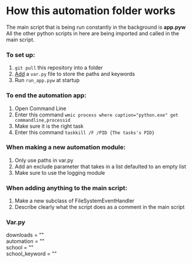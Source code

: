 How this automation folder works
========================
The main script that is being run constantly in the background is **app.pyw**
All the other python scripts in here are being imported and called in the main script.

### To set up:
1. ```git pull``` this repository into a folder
2. [Add](#varpy) a ```var.py``` file to store the paths and keywords
3. Run ```run_app.pyw``` at startup

### To end the automation app:
1. Open Command Line
2. Enter this command ```wmic process where caption="python.exe" get commandline,processid```
3. Make sure it is the right task
4. Enter this command ```taskkill /F /PID {The tasks's PID}```

### When making a new automation module:
1. Only use paths in var.py
2. Add an exclude parameter that takes in a list defaulted to an empty list
3. Make sure to use the logging module

### When adding anything to the main script:
1. Make a new subclass of FileSystemEventHandler
3. Describe clearly what the script does as a comment in the main script

### Var.py
downloads = ""  
automation = ""  
school = ""  
school_keyword = ""  
